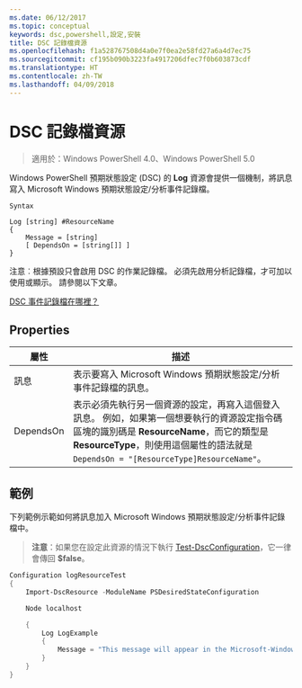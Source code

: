 ```yaml
---
ms.date: 06/12/2017
ms.topic: conceptual
keywords: dsc,powershell,設定,安裝
title: DSC 記錄檔資源
ms.openlocfilehash: f1a528767508d4a0e7f0ea2e58fd27a6a4d7ec75
ms.sourcegitcommit: cf195b090b3223fa4917206dfec7f0b603873cdf
ms.translationtype: HT
ms.contentlocale: zh-TW
ms.lasthandoff: 04/09/2018
---
```

# <a name="dsc-log-resource"></a>DSC 記錄檔資源

> 適用於：Windows PowerShell 4.0、Windows PowerShell 5.0

Windows PowerShell 預期狀態設定 (DSC) 的 __Log__ 資源會提供一個機制，將訊息寫入 Microsoft Windows 預期狀態設定/分析事件記錄檔。

```
Syntax

Log [string] #ResourceName
{
    Message = [string]
    [ DependsOn = [string[]] ]
}
```

注意︰根據預設只會啟用 DSC 的作業記錄檔。
必須先啟用分析記錄檔，才可加以使用或顯示。
請參閱以下文章。

[DSC 事件記錄檔在哪裡？](https://msdn.microsoft.com/en-us/powershell/dsc/troubleshooting#where-are-dsc-event-logs)

## <a name="properties"></a>Properties
|  屬性  |  描述   |
|---|---|
| 訊息| 表示要寫入 Microsoft Windows 預期狀態設定/分析事件記錄檔的訊息。|
| DependsOn | 表示必須先執行另一個資源的設定，再寫入這個登入訊息。 例如，如果第一個想要執行的資源設定指令碼區塊的識別碼是 __ResourceName__，而它的類型是 __ResourceType__，則使用這個屬性的語法就是 `DependsOn = "[ResourceType]ResourceName"`。|

## <a name="example"></a>範例

下列範例示範如何將訊息加入 Microsoft Windows 預期狀態設定/分析事件記錄檔中。

> **注意**：如果您在設定此資源的情況下執行 [Test-DscConfiguration](https://technet.microsoft.com/en-us/library/dn407382.aspx)，它一律會傳回 **$false**。

```powershell
Configuration logResourceTest
{
    Import-DscResource -ModuleName PSDesiredStateConfiguration

    Node localhost

    {
        Log LogExample
        {
            Message = "This message will appear in the Microsoft-Windows-Desired State Configuration/Analytic event log."
        }
    }
}
```